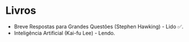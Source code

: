 # Livros
- Breve Respostas para Grandes Questões (Stephen Hawking) - Lido ✅.
- Inteligência Artificial (Kai-fu Lee) - Lendo.
